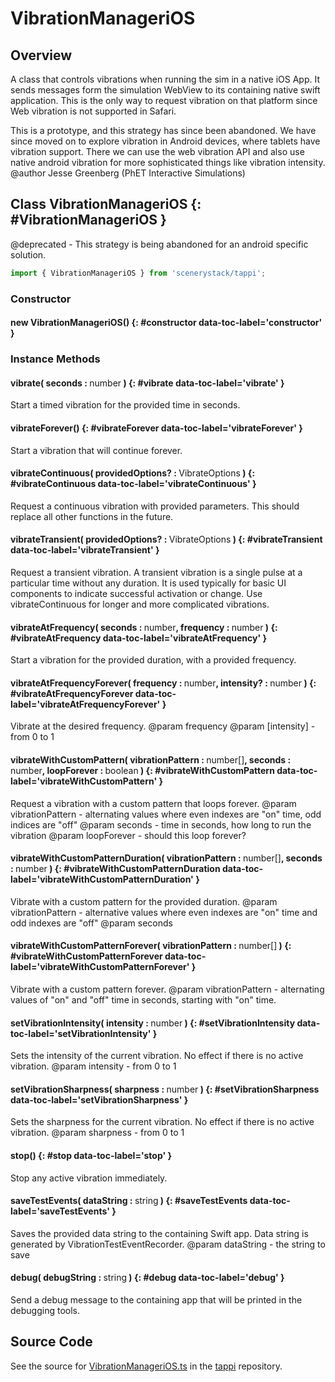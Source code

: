 # VibrationManageriOS

## Overview

A class that controls vibrations when running the sim in a native iOS App. It sends messages form the simulation
WebView to its containing native swift application. This is the only way to request vibration on that platform
since Web vibration is not supported in Safari.

This is a prototype, and this strategy has since been abandoned. We have since moved on to explore vibration
in Android devices, where tablets have vibration support. There we can use the web vibration API and also
use native android vibration for more sophisticated things like vibration intensity.
@author Jesse Greenberg (PhET Interactive Simulations)

## Class VibrationManageriOS {: #VibrationManageriOS }


@deprecated - This strategy is being abandoned for an android specific solution.

```js
import { VibrationManageriOS } from 'scenerystack/tappi';
```
### Constructor

#### new VibrationManageriOS() {: #constructor data-toc-label='constructor' }

### Instance Methods

#### vibrate( seconds : <span style="font-weight: 400;"><span style="color: hsla(calc(var(--md-hue) + 180deg),80%,40%,1);">number</span></span> ) {: #vibrate data-toc-label='vibrate' }

Start a timed vibration for the provided time in seconds.

#### vibrateForever() {: #vibrateForever data-toc-label='vibrateForever' }

Start a vibration that will continue forever.

#### vibrateContinuous( providedOptions? : <span style="font-weight: 400;">VibrateOptions</span> ) {: #vibrateContinuous data-toc-label='vibrateContinuous' }

Request a continuous vibration with provided parameters. This should replace all other functions in the future.

#### vibrateTransient( providedOptions? : <span style="font-weight: 400;">VibrateOptions</span> ) {: #vibrateTransient data-toc-label='vibrateTransient' }

Request a transient vibration. A transient vibration is a single pulse at a particular time without any duration.
It is used typically for basic UI components to indicate successful activation or change. Use vibrateContinuous for
longer and more complicated vibrations.

#### vibrateAtFrequency( seconds : <span style="font-weight: 400;"><span style="color: hsla(calc(var(--md-hue) + 180deg),80%,40%,1);">number</span></span>, frequency : <span style="font-weight: 400;"><span style="color: hsla(calc(var(--md-hue) + 180deg),80%,40%,1);">number</span></span> ) {: #vibrateAtFrequency data-toc-label='vibrateAtFrequency' }

Start a vibration for the provided duration, with a provided frequency.

#### vibrateAtFrequencyForever( frequency : <span style="font-weight: 400;"><span style="color: hsla(calc(var(--md-hue) + 180deg),80%,40%,1);">number</span></span>, intensity? : <span style="font-weight: 400;"><span style="color: hsla(calc(var(--md-hue) + 180deg),80%,40%,1);">number</span></span> ) {: #vibrateAtFrequencyForever data-toc-label='vibrateAtFrequencyForever' }

Vibrate at the desired frequency.
@param frequency
@param [intensity] - from 0 to 1

#### vibrateWithCustomPattern( vibrationPattern : <span style="font-weight: 400;"><span style="color: hsla(calc(var(--md-hue) + 180deg),80%,40%,1);">number</span>[]</span>, seconds : <span style="font-weight: 400;"><span style="color: hsla(calc(var(--md-hue) + 180deg),80%,40%,1);">number</span></span>, loopForever : <span style="font-weight: 400;"><span style="color: hsla(calc(var(--md-hue) + 180deg),80%,40%,1);">boolean</span></span> ) {: #vibrateWithCustomPattern data-toc-label='vibrateWithCustomPattern' }

Request a vibration with a custom pattern that loops forever.
@param vibrationPattern - alternating values where even indexes are "on" time, odd indices are "off"
@param seconds - time in seconds, how long to run the vibration
@param loopForever - should this loop forever?

#### vibrateWithCustomPatternDuration( vibrationPattern : <span style="font-weight: 400;"><span style="color: hsla(calc(var(--md-hue) + 180deg),80%,40%,1);">number</span>[]</span>, seconds : <span style="font-weight: 400;"><span style="color: hsla(calc(var(--md-hue) + 180deg),80%,40%,1);">number</span></span> ) {: #vibrateWithCustomPatternDuration data-toc-label='vibrateWithCustomPatternDuration' }

Vibrate with a custom pattern for the provided duration.
@param vibrationPattern - alternative values where even indexes are "on" time and odd indexes are "off"
@param seconds

#### vibrateWithCustomPatternForever( vibrationPattern : <span style="font-weight: 400;"><span style="color: hsla(calc(var(--md-hue) + 180deg),80%,40%,1);">number</span>[]</span> ) {: #vibrateWithCustomPatternForever data-toc-label='vibrateWithCustomPatternForever' }

Vibrate with a custom pattern forever.
@param vibrationPattern - alternating values of "on" and "off" time in seconds, starting with "on" time.

#### setVibrationIntensity( intensity : <span style="font-weight: 400;"><span style="color: hsla(calc(var(--md-hue) + 180deg),80%,40%,1);">number</span></span> ) {: #setVibrationIntensity data-toc-label='setVibrationIntensity' }

Sets the intensity of the current vibration. No effect if there is no active vibration.
@param intensity - from 0 to 1

#### setVibrationSharpness( sharpness : <span style="font-weight: 400;"><span style="color: hsla(calc(var(--md-hue) + 180deg),80%,40%,1);">number</span></span> ) {: #setVibrationSharpness data-toc-label='setVibrationSharpness' }

Sets the sharpness for the current vibration. No effect if there is no active vibration.
@param sharpness - from 0 to 1

#### stop() {: #stop data-toc-label='stop' }

Stop any active vibration immediately.

#### saveTestEvents( dataString : <span style="font-weight: 400;"><span style="color: hsla(calc(var(--md-hue) + 180deg),80%,40%,1);">string</span></span> ) {: #saveTestEvents data-toc-label='saveTestEvents' }

Saves the provided data string to the containing Swift app. Data string is generated by VibrationTestEventRecorder.
@param dataString - the string to save

#### debug( debugString : <span style="font-weight: 400;"><span style="color: hsla(calc(var(--md-hue) + 180deg),80%,40%,1);">string</span></span> ) {: #debug data-toc-label='debug' }

Send a debug message to the containing app that will be printed in the debugging tools.



## Source Code

See the source for [VibrationManageriOS.ts](https://github.com/phetsims/tappi/blob/main/js/VibrationManageriOS.ts) in the [tappi](https://github.com/phetsims/tappi) repository.

